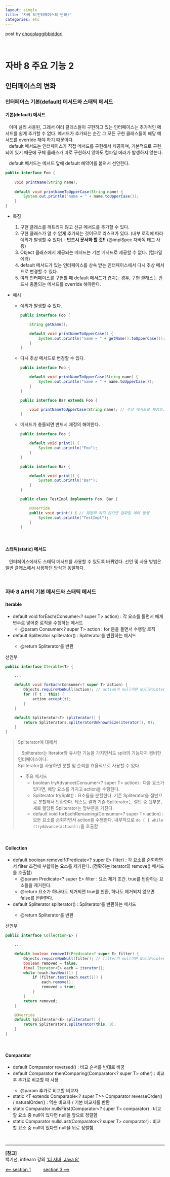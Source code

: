 ```yaml
---
layout: single
title: "자바 8(인터페이스의 변화)"
categories: etc
---
```

post by [chocolaggibbiddori](https://chocolaggibbiddori.github.io)

<br>

# 자바 8 주요 기능 2

## 인터페이스의 변화

### 인터페이스 기본(default) 메서드와 스태틱 메서드

#### 기본(default) 메서드

&nbsp;&nbsp; 이미 널리 사용된, 그래서 여러 클래스들이 구현하고 있는 인터페이스는 추가적인 메서드를 쉽게 추가할 수 없다.
메서드가 추가되는 순간 그 모든 구현 클래스들이 해당 메서드를 override 해야 하기 때문이다.  
&nbsp;&nbsp; default 메서드는 인터페이스가 직접 메서드를 구현해서 제공하며, 기본적으로 구현되어 있기 때문에 구체 클래스가 따로 구현하지 않아도 컴파일 에러가 발생하지 않는다.

&nbsp;&nbsp; default 메서드는 메서드 앞에 default 예약어를 붙혀서 선언한다.

```java
public interface Foo {
    
    void printName(String name);
    
    default void printNameToUpperCase(String name) {
        System.out.println("name = " + name.toUpperCase());
    }
}
```

- 특징
  1. 구현 클래스를 깨트리지 않고 신규 메서드를 추가할 수 있다.
  2. 구현 클래스가 알 수 없게 추가되는 것이므로 리스크가 있다. (내부 로직에 따라 예외가 발생할 수 있다) - **반드시 문서화 할 것!!** (@implSpec 자바독 태그 사용)
  3. Object 클래스에서 제공되는 메서드는 기본 메서드로 제공할 수 없다. (컴파일 에러)
  4. default 메서드가 있는 인터페이스를 상속 받는 인터페이스에서 다시 추상 메서드로 변경할 수 있다.
  5. 여러 인터페이스를 구현할 때 default 메서드가 겹치는 경우, 구현 클래스는 반드시 충돌되는 메서드를 override 해야한다.

- 예시
  - 예외가 발생할 수 있다.
    ```java
    public interface Foo {
    
        String getName();
    
        default void printNameToUpperCase() {
            System.out.println("name = " + getName().toUpperCase()); // getName()이 null을 반환할 경우 NullPointerException 발생!
        }
    }
    ```
  - 다시 추상 메서드로 변경할 수 있다.
    ```java
    public interface Foo {
    
        default void printNameToUpperCase(String name) {
            System.out.println("name = " + name.toUpperCase());
        }
    }
    
    public interface Bar extends Foo {
    
        void printNameToUpperCase(String name); // 추상 메서드로 재정의. Bar를 구현한 클래스는 이 메서드를 재정의 해야한다.
    }
    ```
  - 메서드가 충돌되면 반드시 재정의 해야한다.
    ```java
    public interface Foo {
    
        default void print() {
            System.out.println("Foo");
        }
    }
    
    public interface Bar {
    
        default void print() {
            System.out.println("Bar");
        }
    }
    
    public class TestImpl implements Foo, Bar {
    
        @Override
        public void print() { // 재정의 하지 않으면 컴파일 에러 발생
            System.out.println("TestImpl");
        }
    }
    ```

<br>

#### 스태틱(static) 메서드

&nbsp;&nbsp; 인터페이스에서도 스태틱 메서드를 사용할 수 있도록 바뀌었다. 선언 및 사용 방법은 일반 클래스에서 사용하던 방식과 동일하다.

<br>

### 자바 8 API의 기본 메서드와 스태틱 메서드

#### Iterable

- default void forEach(Consumer<? super T> action) : 각 요소를 돌면서 매개변수로 넣어준 로직을 수행하는 메서드
  - @param Consumer<? super T> action : for 문을 돌면서 수행할 로직
- default Spliterator<T> spliterator() : Spliterator를 반환하는 메서드
  - @return Spliterator를 반환

선언부

```java
public interface Iterable<T> {

    ...

    default void forEach(Consumer<? super T> action) {
        Objects.requireNonNull(action); // action이 null이면 NullPointerException 발생
        for (T t : this) {
            action.accept(t);
        }
    }

    default Spliterator<T> spliterator() {
        return Spliterators.spliteratorUnknownSize(iterator(), 0);
    }
}
```

> Spliterator에 대해서
> 
> &nbsp;&nbsp; Spliterator는 Iterator와 유사한 기능을 가지면서도 split의 기능까지 겸비한 인터페이스이다.  
> Spliterator를 사용하면 분할 및 순회를 효율적으로 사용할 수 있다.
> 
> - 주요 메서드
>   - boolean tryAdvance(Consumer<? super T> action) : 다음 요소가 있다면, 해당 요소를 가지고 action을 수행한다.
>   - Spliterator<T> trySplit() : 요소들을 분할한다. 기존 Spliterator을 절반으로 분할해서 반환한다. 테스트 결과 기존 Spliterator는 절반 중 뒷부분, 새로 할당된 Spliterator는 앞부분을 가진다.
>   - default void forEachRemaining(Consumer<? super T> action) : 모든 요소를 순회하면서 action을 수행한다. 내부적으로 `do { } while (tryAdvance(action));`을 호출함

<br>

#### Collection

- default boolean removeIf(Predicate<? super E> filter) : 각 요소를 순회하면서 filter 조건에 부합하는 요소를 제거한다. (정확히는 Iterator의 remove() 메서드를 호출함)
  - @param Predicate<? super E> filter : 요소 제거 조건. true를 반환하는 요소들을 제거한다.
  - @return 요소가 하나라도 제거되면 true를 반환, 하나도 제거되지 않으면 false를 반환한다.
- default Spliterator<E> spliterator() : Spliterator를 반환하는 메서드
  - @return Spliterator를 반환

선언부

```java
public interface Collection<E> {

    ...

    default boolean removeIf(Predicate<? super E> filter) {
        Objects.requireNonNull(filter); // filter가 null이면 NullPointerException 발생
        boolean removed = false;
        final Iterator<E> each = iterator();
        while (each.hasNext()) {
            if (filter.test(each.next())) {
                each.remove();
                removed = true;
            }
        }
        return removed;
    }

    @Override
    default Spliterator<E> spliterator() {
        return Spliterators.spliterator(this, 0);
    }
}
```

<br>

#### Comparator

- default Comparator<T> reversed() : 비교 순서를 반대로 바꿈
- default Comparator<T> thenComparing(Comparator<? super T> other) : 비교 후 추가로 비교할 때 사용
  - @param 추가로 비교할 비교자
- static <T extends Comparable<? super T>> Comparator<T> reverseOrder() / naturalOrder() : 역순 비교자 / 기본 비교자를 반환
- static <T> Comparator<T> nullsFirst(Comparator<? super T> comparator) : 비교할 요소 중 null이 있다면 null을 앞으로 정렬함
- static <T> Comparator<T> nullsLast(Comparator<? super T> comparator) : 비교할 요소 중 null이 있다면 null을 뒤로 정렬함

<br>

___

**[참고]**  
백기선, inflearn 강의 ['더 자바, Java 8'](https://www.inflearn.com/course/the-java-java8/dashboard)

[<== section 1](/etc/the-java-8-section-1) &nbsp;&nbsp;&nbsp;&nbsp;&nbsp;&nbsp;&nbsp;&nbsp; [section 3 ==>](/etc/the-java-8-section-3)